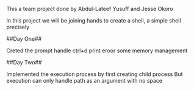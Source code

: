 This a team project done by Abdul-Lateef Yusuff and Jesse Okoro

In this project we will be joining hands to create a shell, a simple shell precisely

##Day One##

Creted the prompt
handle ctrl+d
print eroor
some memory management

##Day Two##

Implemented the execution process by first creating child process
But execution can only handle path as an argument with no space
